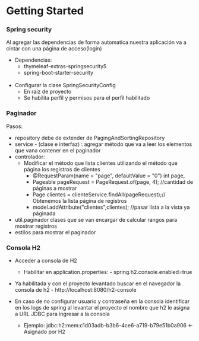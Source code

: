 # Getting Started


### Spring security

Al agregar las dependencias de forma automatica nuestra aplicación va a cintar con una página de acceso(login)
* Dependencias:
    - thymeleaf-extras-springsecurity5
    - spring-boot-starter-security
    <br/>
* Configurar la clase SpringSecurityConfig
	- En raíz de proyecto
	- Se habilita perfil y permisos para el perfil habilitado
	
	
### Paginador 

Pasos:
  
* repository debe de extender de PagingAndSortingRepository
* service - (clase e interfaz) : agregar método que va a leer los elementos que vana contener en el paginador 
* controlador:
	- Modificar el método que lista clientes utilizando el método que página los registros de clientes
	    - @RequestParam(name = "page", defaultValue = "0") int page, 
	    - Pageable pageRequest = PageRequest.of(page, 4); //cantidad de páginas a mostrar
		- Page<Cliente> clientes = clienteService.findAll(pageRequest);// Obtenemos la lista página de registros
		- model.addAttribute("clientes",clientes); //pasar lista a la vista ya páginada 
* util.paginador clases que se van encargar de calcular rangos para mostrar registros 
* estilos para mostrar el paginador

### Consola H2

- Acceder a consola de H2
	- Habilitar en application.properties: 
			- spring.h2.console.enabled=true
- Ya habilitada y con el proyecto levantado buscar en el navegador la consola de h2
		- http://localhost:8080/h2-console

- En caso de no configurar usuario y contraseña en la consola identificar en los logs de spring al levantar el proyecto el nombre que h2 le asigna a URL JDBC para ingresar a la consola
	- Ejemplo: jdbc:h2:mem:c1d03adb-b3b6-4ce6-a719-b79e51b0a906 <- Asignado por H2
	
	
